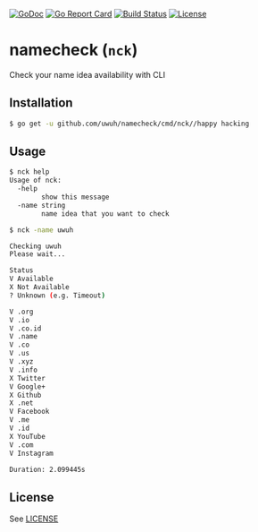 [![GoDoc](https://godoc.org/github.com/uwuh/namecheck?status.svg)](https://godoc.org/github.com/uwuh/namecheck)
[![Go Report Card](https://goreportcard.com/badge/github.com/uwuh/namecheck)](https://goreportcard.com/report/github.com/uwuh/namecheck)
[![Build Status](https://travis-ci.org/uwuh/namecheck.svg?branch=master)](https://travis-ci.org/uwuh/namecheck)
[![License](https://img.shields.io/badge/license-MIT-blue.svg)](LICENSE)

# namecheck (`nck`)
Check your name idea availability with CLI

## Installation
```sh
$ go get -u github.com/uwuh/namecheck/cmd/nck//happy hacking
```

## Usage
```sh
$ nck help
Usage of nck:
  -help
        show this message
  -name string
        name idea that you want to check

```
```sh
$ nck -name uwuh

Checking uwuh
Please wait...

Status
V Available
X Not Available
? Unknown (e.g. Timeout)

V .org
V .io
V .co.id
V .name
V .co
V .us
V .xyz
V .info
X Twitter
V Google+
X Github
X .net
V Facebook
V .me
V .id
X YouTube
V .com
V Instagram

Duration: 2.099445s

```

## License
See [LICENSE](LICENSE)
